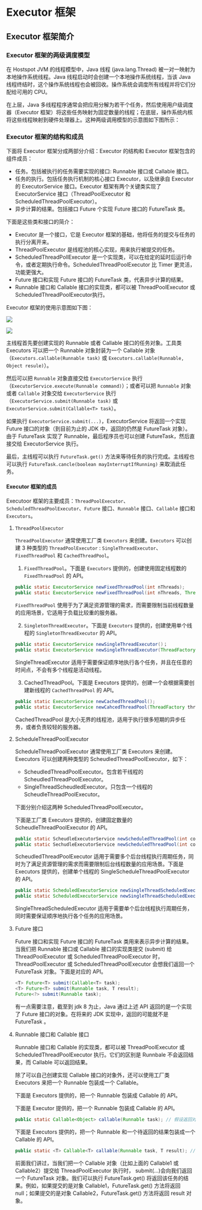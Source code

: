 # Executor 框架

## Executor 框架简介

### Executor 框架的两级调度模型

在 Hostspot JVM 的线程模型中，Java 线程 (java.lang.Thread) 被一对一映射为本地操作系统线程。Java 线程启动时会创建一个本地操作系统线程，当该 Java 线程终结时，这个操作系统线程也会被回收。操作系统会调度所有线程并将它们分配给可用的 CPU。

在上层，Java 多线程程序通常会把应用分解为若干个任务，然后使用用户级调度器（Executor 框架）将这些任务映射为固定数量的线程；在底层，操作系统内核将这些线程映射到硬件处理器上。这种两级调用模型的示意图如下图所示：

### Executor 框架的结构和成员

下面将 Executor 框架分成两部分介绍：Executor 的结构和 Executor 框架包含的组件成员：

+ 任务。包括被执行的任务需要实现的接口: Runnable 接口或 Callable 接口。
+ 任务的执行。包括任务执行机制的核心接口 Executor，以及继承自 Executor 的 ExecutorService 接口。Executor 框架有两个关键类实现了 ExecutorService 接口（ThreadPoolExecutor 和 ScheduledThreadPoolExecutor）。
+ 异步计算的结果。包括接口 Future 个实现 Future 接口的 FutureTask 类。

下面是这些类和接口的简介：

+ Executor 是一个接口，它是 Executor 框架的基础，他将任务的提交与任务的执行分离开来。
+ ThreadPoolExecutor 是线程池的核心实现，用来执行被提交的任务。
+ ScheduledThreadPollExecutor 是一个实现类，可以在给定的延时后运行命令，或者定期执行命令。ScheduledThreadPoolExecutor 比 Timer 更灵活，功能更强大。
+ Future 接口和实现 Future 接口的 FutureTask 类，代表异步计算的结果。
+ Runnable 接口和 Callable 接口的实现类，都可以被 ThreadPoolExecutor 或 ScheduledThreadPoolExecutor执行。

Executor 框架的使用示意图如下图：

![](http://img.mcwebsite.top/20190903133410.png)

![](http://img.mcwebsite.top/20190903135231.png)

主线程首先要创建实现的 Runnable 或者 Callable 接口的任务对象。工具类 Executors 可以把一个 Runnable 对象封装为一个 Callable 对象（`Executors.callable(Runnable task)` 或 `Executors.callable(Runnable, Object resule)`）。

然后可以把 `Runnable` 对象直接交给 `ExecutorService` 执行（`ExecutorService.execute(Runnable command)`）；或者可以把 `Runnable` 对象或者 `Callable` 对象交给 `ExecutorService` 执行 （`ExecutorService.submit(Runnable task)` 或 `ExecutorService.submit(Callable<T> task`）。

如果执行 `ExecutorService.submit(...)`，ExecutorService 将返回一个实现 Future 接口的对象（到目前为止的 JDK 中，返回的仍然是 FutureTask 对象）。由于 FutureTask 实现了 Runnable，最后程序员也可以创建 FutureTask，然后直接交给 ExecutorService 执行。

最后，主线程可以执行 `FutureTask.get()` 方法来等待任务的执行完成。主线程也可以执行 `FutureTask.cancle(boolean mayInterruptIfRunning)` 来取消此任务。

#### Executor 框架的成员

Executoor 框架的主要成员：`ThreadPoolExecutor`、`ScheduledThreadPoolExecutor`、`Future` 接口、`Runnable` 接口、`Callable` 接口和 `Executors`。

1. `ThreadPoolExecutor`

    `ThreadPoolExecutor` 通常使用工厂类 `Executors` 来创建。`Executors` 可以创建 3 种类型的 `ThreadPoolExecutor` : `SingleThreadExecutor`、`FixedThreadPool` 和 `CachedThreadPool`。

    1. `FixedThreadPool`。下面是 `Executors` 提供的，创建使用固定线程数的 `FixedThreadPool` 的 API。

    ```java
    public static ExecutorService newFixedThreadPool(int nThreads);
    public static ExecutorService newFixedThreadPool(int nThreads, ThreadFactory threadFactory);
    ```
    
    `FixedThreadPool` 使用于为了满足资源管理的需求，而需要限制当前线程数量的应用场景，它适用于负载比较重的服务器。

    2. `SingletonThreadExecutor`。下面是 `Executors` 提供的，创建使用单个线程的 `SingletonThreadExecutor` 的 API。

    ```java
    public static ExecutorService newSingleThreadExecutor()；
    public static ExecutorService newSingleThreadExecutor(ThreadFactory threadFactory);
    ```

    SingleThreadExecutor 适用于需要保证顺序地执行各个任务，并且在任意的时间点，不会有多个线程是活动线程。

    3. CachedThreadPool。下面是 Executors 提供的，创建一个会根据需要创建新线程的 `CachedThreadPool` 的 API。

    ```java
    public static ExecutorService newCachedThreadPool();
    public static ExecutorService newCahcedThreadPool(ThreadFactory threadFactory);
    ```

    CachedThreadPool 是大小无界的线程池，适用于执行很多短期的异步任务，或者负责较轻的服务器。

2. ScheduleThreadPoolExecutor

    ScheduleThreadPoolExecutor 通常使用工厂类 Executors 来创建。Executors 可以创建两种类型的 ScheudledThreadPoolExecutor，如下：

    + ScheudledThreadPoolExecutor。包含若干线程的 ScheudledThreadPoolExecutor。
    + SingleThreadScheudledExecutor。只包含一个线程的 ScheudleThreadPoolExecutor。

    下面分别介绍这两种 ScheduledThreadPoolExecutor。

    下面是工厂类 Executors 提供的，创建固定数量的 ScheudleThreadPoolExecutor 的 API。

    ```java
    public static ScheudleExecutorService newScheduledThreadPool(int corePoolSize);
    public static SechudleExecutorService newScheduledThreadPool(int corePoolSize, ThreadFactory threadFactory);
    ```

    ScheudledThreadPoolExecutor 适用于需要多个后台线程执行周期任务，同时为了满足资源管理的需求而需要限制后台线程数量的应用场景。下面是 Executors 提供的，创建单个线程的 SingleScheduleThreadPoolExecutor 的 API。

    ```java
    public static ScheduledExecutorService newSingleThreadScheduledExecutor();
    public static ScheduledExecutorService newSingleThreadScheduledExecutor(ThreadFactory threadFactory);
    ```

    SingleThreadScheduledExecutor 适用于需要单个后台线程执行周期任务，同时需要保证顺序地执行各个任务的应用场景。

3. Future 接口

    Future 接口和实现 Future 接口的 FutureTask 类用来表示异步计算的结果。当我们把 Runnable 接口或 Callable 接口的实现类提交 (submit) 给 ThreadPoolExecutor 或 ScheduledThreadPoolExecutor 时，ThreadPoolExecutor 或 ScheduledThreadPoolExecutor 会想我们返回一个 FutureTask 对象。下面是对应的 API。

    ```java
    <T> Future<T> submit(Callable<T> task);
    <T> Future<T> submit(Runnable task, T result);
    Future<?> submit(Runnable task);
    ```

    有一点需要注意，截至到 jdk 8 为止，Java 通过上述 API 返回的是一个实现了 Future 接口的对象。在将来的 JDK 实现中，返回的可能就不是 FutureTask 。

4. Runnable 接口和 Callable 接口

    Runnable 接口和 Callable 的实现类，都可以被 ThreadPoolExecutor 或 ScheduledThreadPoolExecutor 执行。它们的区别是 Runnbale 不会返回结果，而 Callable 可以返回结果。

    除了可以自己创建实现 Callable 接口的对象外，还可以使用工厂类 Executors 来把一个 Runnable 包装成一个 Callable。
    
    下面是 Executors 提供的，把一个 Runnable 包装成 Callable 的 API。

    下面是 Executor 提供的，把一个 Runnable 包装成 Callable 的 API。

    ```java
    public static Callable<Object> callable(Runnable task); // 假设返回对象 Callable1
    ```

    下面是 Executors 提供的，把一个 Runnable 和一个待返回的结果包装成一个 Callable 的 API。

    ```java
    public static <T> Callable<T> callable(Runnable task, T result); // 假设返回对象 Callable2
    ```

    前面我们讲过，当我们把一个 Callable 对象（比如上面的 Callable1 或 Callable2）提交给 ThreadPoolExecutor 执行时， submit(...)会向我们返回一个 FutureTask 对象。我们可以执行 FutureTask.get() 将返回该任务的结果。例如，如果提交的是对象 Callable1，FutureTask.get() 方法将返回 null；如果提交的是对象 Callable2，FutureTask.get() 方法将返回 result 对象。
